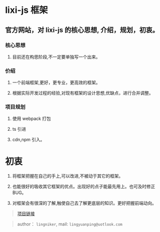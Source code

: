 # lixi-js 框架

## 官方网站，对 lixi-js 的核心思想, 介绍，规划，初衷。

### 核心思想

1. 目前还在构思阶段,不一定要单独写一个出来。

### 价绍

1. 一个前端框架,更好，更专业，更高效的框架。

2. 根据实际开发过程的经验,对现有框架的设计思想,优缺点，进行合并调整。

### 项目规划

1. 使用 webpack 打包

2. ts 引进

3. cdn,npm 引入。

# 初衷

1. 将框架把握在自己的手上,可以改进,不被动于其它的框架。

2. 也能很好的吸收其它框架的优点。出现好的点子能最先用上。也可及时修正BUG。

3. 对框架会有很深的了解,触使自己去了解更底层的知识。更好把握前端动向。

> <a href="https://github.com/lixi-ui/lixi-js" target="_blank">项目链接</a>

> author： `lingniker`,  mail: `lingyuanping@uotlook.com`
